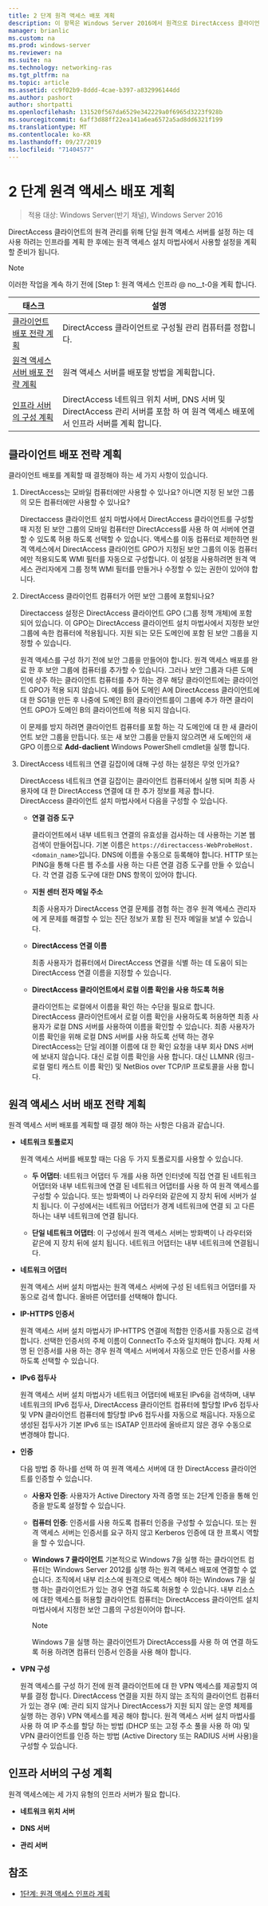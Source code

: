 ```yaml
---
title: 2 단계 원격 액세스 배포 계획
description: 이 항목은 Windows Server 2016에서 원격으로 DirectAccess 클라이언트 관리 가이드의 일부입니다.
manager: brianlic
ms.custom: na
ms.prod: windows-server
ms.reviewer: na
ms.suite: na
ms.technology: networking-ras
ms.tgt_pltfrm: na
ms.topic: article
ms.assetid: cc9f02b9-8ddd-4cae-b397-a832996144dd
ms.author: pashort
author: shortpatti
ms.openlocfilehash: 131520f567da6529e342229a0f6965d3223f928b
ms.sourcegitcommit: 6aff3d88ff22ea141a6ea6572a5ad8dd6321f199
ms.translationtype: MT
ms.contentlocale: ko-KR
ms.lasthandoff: 09/27/2019
ms.locfileid: "71404577"
---
```

# <a name="step-2-plan-the-remote-access-deployment"></a>2 단계 원격 액세스 배포 계획

>적용 대상: Windows Server(반기 채널), Windows Server 2016

DirectAccess 클라이언트의 원격 관리를 위해 단일 원격 액세스 서버를 설정 하는 데 사용 하려는 인프라를 계획 한 후에는 원격 액세스 설치 마법사에서 사용할 설정을 계획할 준비가 됩니다.  
  
> [!NOTE]  
> 이러한 작업을 계속 하기 전에 [Step 1: 원격 액세스 인프라 @ no__t-0을 계획 합니다.  
  
|태스크|설명|  
|----|--------|  
|[클라이언트 배포 전략 계획](#plan-a-client-deployment-strategy)|DirectAccess 클라이언트로 구성될 관리 컴퓨터를 정합니다.|  
|[원격 액세스 서버 배포 전략 계획](#plan-a-remote-access-server-deployment-strategy)|원격 액세스 서버를 배포할 방법을 계획합니다.|  
|[인프라 서버의 구성 계획](#plan-the-infrastructure-servers-configurations)|DirectAccess 네트워크 위치 서버, DNS 서버 및 DirectAccess 관리 서버를 포함 하 여 원격 액세스 배포에서 인프라 서버를 계획 합니다.|  
  
## <a name="plan-a-client-deployment-strategy"></a>클라이언트 배포 전략 계획  
클라이언트 배포를 계획할 때 결정해야 하는 세 가지 사항이 있습니다.  
  
1.  DirectAccess는 모바일 컴퓨터에만 사용할 수 있나요? 아니면 지정 된 보안 그룹의 모든 컴퓨터에만 사용할 수 있나요?  
  
    Directaccess 클라이언트 설치 마법사에서 DirectAccess 클라이언트를 구성할 때 지정 된 보안 그룹의 모바일 컴퓨터만 DirectAccess를 사용 하 여 서버에 연결할 수 있도록 허용 하도록 선택할 수 있습니다. 액세스를 이동 컴퓨터로 제한하면 원격 액세스에서 DirectAccess 클라이언트 GPO가 지정된 보안 그룹의 이동 컴퓨터에만 적용되도록 WMI 필터를 자동으로 구성합니다. 이 설정을 사용하려면 원격 액세스 관리자에게 그룹 정책 WMI 필터를 만들거나 수정할 수 있는 권한이 있어야 합니다.  
  
2.  DirectAccess 클라이언트 컴퓨터가 어떤 보안 그룹에 포함되나요?  
  
    Directaccess 설정은 DirectAccess 클라이언트 GPO (그룹 정책 개체)에 포함 되어 있습니다. 이 GPO는 DirectAccess 클라이언트 설치 마법사에서 지정한 보안 그룹에 속한 컴퓨터에 적용됩니다. 지원 되는 모든 도메인에 포함 된 보안 그룹을 지정할 수 있습니다.
  
    원격 액세스를 구성 하기 전에 보안 그룹을 만들어야 합니다. 원격 액세스 배포를 완료 한 후 보안 그룹에 컴퓨터를 추가할 수 있습니다. 그러나 보안 그룹과 다른 도메인에 상주 하는 클라이언트 컴퓨터를 추가 하는 경우 해당 클라이언트에는 클라이언트 GPO가 적용 되지 않습니다. 예를 들어 도메인 A에 DirectAccess 클라이언트에 대 한 SG1을 만든 후 나중에 도메인 B의 클라이언트를이 그룹에 추가 하면 클라이언트 GPO가 도메인 B의 클라이언트에 적용 되지 않습니다.  
  
    이 문제를 방지 하려면 클라이언트 컴퓨터를 포함 하는 각 도메인에 대 한 새 클라이언트 보안 그룹을 만듭니다. 또는 새 보안 그룹을 만들지 않으려면 새 도메인의 새 GPO 이름으로 **Add-daclient** Windows PowerShell cmdlet을 실행 합니다.  
  
3.  DirectAccess 네트워크 연결 길잡이에 대해 구성 하는 설정은 무엇 인가요?  
  
    DirectAccess 네트워크 연결 길잡이는 클라이언트 컴퓨터에서 실행 되며 최종 사용자에 대 한 DirectAccess 연결에 대 한 추가 정보를 제공 합니다. DirectAccess 클라이언트 설치 마법사에서 다음을 구성할 수 있습니다.  
  
    -   **연결 검증 도구**  
  
        클라이언트에서 내부 네트워크 연결의 유효성을 검사하는 데 사용하는 기본 웹 검색이 만들어집니다. 기본 이름은 `https://directaccess-WebProbeHost.<domain_name>`입니다. DNS에 이름을 수동으로 등록해야 합니다. HTTP 또는 PING을 통해 다른 웹 주소를 사용 하는 다른 연결 검증 도구를 만들 수 있습니다. 각 연결 검증 도구에 대한 DNS 항목이 있어야 합니다.  
  
    -   **지원 센터 전자 메일 주소**  
  
        최종 사용자가 DirectAccess 연결 문제를 경험 하는 경우 원격 액세스 관리자에 게 문제를 해결할 수 있는 진단 정보가 포함 된 전자 메일을 보낼 수 있습니다.  
  
    -   **DirectAccess 연결 이름**  
  
        최종 사용자가 컴퓨터에서 DirectAccess 연결을 식별 하는 데 도움이 되는 DirectAccess 연결 이름을 지정할 수 있습니다.  
  
    -   **DirectAccess 클라이언트에서 로컬 이름 확인을 사용 하도록 허용**  
  
        클라이언트는 로컬에서 이름을 확인 하는 수단을 필요로 합니다. DirectAccess 클라이언트에서 로컬 이름 확인을 사용하도록 허용하면 최종 사용자가 로컬 DNS 서버를 사용하여 이름을 확인할 수 있습니다. 최종 사용자가 이름 확인을 위해 로컬 DNS 서버를 사용 하도록 선택 하는 경우 DirectAccess는 단일 레이블 이름에 대 한 확인 요청을 내부 회사 DNS 서버에 보내지 않습니다. 대신 로컬 이름 확인을 사용 합니다. 대신 LLMNR (링크-로컬 멀티 캐스트 이름 확인) 및 NetBios over TCP/IP 프로토콜을 사용 합니다.  
  
## <a name="plan-a-remote-access-server-deployment-strategy"></a>원격 액세스 서버 배포 전략 계획  
원격 액세스 서버 배포를 계획할 때 결정 해야 하는 사항은 다음과 같습니다.  
  
-   **네트워크 토폴로지**  
  
    원격 액세스 서버를 배포할 때는 다음 두 가지 토폴로지를 사용할 수 있습니다.  
  
    -   **두 어댑터**: 네트워크 어댑터 두 개를 사용 하면 인터넷에 직접 연결 된 네트워크 어댑터와 내부 네트워크에 연결 된 네트워크 어댑터를 사용 하 여 원격 액세스를 구성할 수 있습니다. 또는 방화벽이 나 라우터와 같은에 지 장치 뒤에 서버가 설치 됩니다. 이 구성에서는 네트워크 어댑터가 경계 네트워크에 연결 되 고 다른 하나는 내부 네트워크에 연결 됩니다.  
  
    -   **단일 네트워크 어댑터**: 이 구성에서 원격 액세스 서버는 방화벽이 나 라우터와 같은에 지 장치 뒤에 설치 됩니다. 네트워크 어댑터는 내부 네트워크에 연결됩니다.  

-   **네트워크 어댑터**  
  
    원격 액세스 서버 설치 마법사는 원격 액세스 서버에 구성 된 네트워크 어댑터를 자동으로 검색 합니다. 올바른 어댑터를 선택해야 합니다.  
  
-   **IP-HTTPS 인증서**  
  
    원격 액세스 서버 설치 마법사가 IP-HTTPS 연결에 적합한 인증서를 자동으로 검색합니다. 선택한 인증서의 주체 이름이 ConnectTo 주소와 일치해야 합니다. 자체 서명 된 인증서를 사용 하는 경우 원격 액세스 서버에서 자동으로 만든 인증서를 사용 하도록 선택할 수 있습니다.  
  
-   **IPv6 접두사**  
  
    원격 액세스 서버 설치 마법사가 네트워크 어댑터에 배포된 IPv6을 검색하며, 내부 네트워크의 IPv6 접두사, DirectAccess 클라이언트 컴퓨터에 할당할 IPv6 접두사 및 VPN 클라이언트 컴퓨터에 할당할 IPv6 접두사를 자동으로 채웁니다. 자동으로 생성된 접두사가 기본 IPv6 또는 ISATAP 인프라에 올바르지 않은 경우 수동으로 변경해야 합니다.  
  
-   **인증**  
  
    다음 방법 중 하나를 선택 하 여 원격 액세스 서버에 대 한 DirectAccess 클라이언트를 인증할 수 있습니다.  
  
    -   **사용자 인증**: 사용자가 Active Directory 자격 증명 또는 2단계 인증을 통해 인증을 받도록 설정할 수 있습니다.  
  
    -   **컴퓨터 인증**: 인증서를 사용 하도록 컴퓨터 인증을 구성할 수 있습니다. 또는 원격 액세스 서버는 인증서를 요구 하지 않고 Kerberos 인증에 대 한 프록시 역할을 할 수 있습니다. 
  
    -   **Windows 7 클라이언트** 기본적으로 Windows 7을 실행 하는 클라이언트 컴퓨터는 Windows Server 2012를 실행 하는 원격 액세스 배포에 연결할 수 없습니다. 조직에서 내부 리소스에 원격으로 액세스 해야 하는 Windows 7을 실행 하는 클라이언트가 있는 경우 연결 하도록 허용할 수 있습니다. 내부 리소스에 대한 액세스를 허용할 클라이언트 컴퓨터는 DirectAccess 클라이언트 설치 마법사에서 지정한 보안 그룹의 구성원이어야 합니다.  
  
        > [!NOTE]  
        > Windows 7을 실행 하는 클라이언트가 DirectAccess를 사용 하 여 연결 하도록 허용 하려면 컴퓨터 인증서 인증을 사용 해야 합니다.  
  
-   **VPN 구성**  
  
    원격 액세스를 구성 하기 전에 원격 클라이언트에 대 한 VPN 액세스를 제공할지 여부를 결정 합니다. DirectAccess 연결을 지원 하지 않는 조직의 클라이언트 컴퓨터가 있는 경우 (예: 관리 되지 않거나 DirectAccess가 지원 되지 않는 운영 체제를 실행 하는 경우) VPN 액세스를 제공 해야 합니다. 원격 액세스 서버 설치 마법사를 사용 하 여 IP 주소를 할당 하는 방법 (DHCP 또는 고정 주소 풀을 사용 하 여) 및 VPN 클라이언트를 인증 하는 방법 (Active Directory 또는 RADIUS 서버 사용)을 구성할 수 있습니다.  
  
## <a name="plan-the-infrastructure-servers-configurations"></a>인프라 서버의 구성 계획  
원격 액세스에는 세 가지 유형의 인프라 서버가 필요 합니다.  
  
-   **네트워크 위치 서버**  
  
-   **DNS 서버** 
  
-   **관리 서버** 
  
## <a name="see-also"></a>참조  
  
-   [1단계: 원격 액세스 인프라 계획](Step-1-Plan-the-Remote-Access-Infrastructure.md)  
  


